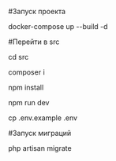#Запуск проекта

docker-compose up --build -d


#Перейти в src

cd src

composer i

npm install

npm run dev

cp .env.example .env

#Запуск миграций 

php artisan migrate

